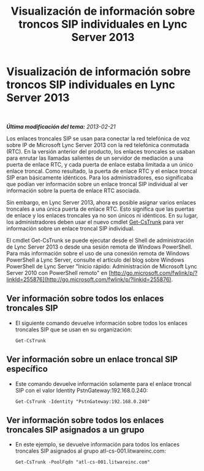 ﻿---
title: Visualización de información sobre troncos SIP individuales en Lync Server 2013
TOCTitle: Visualización de información sobre troncos SIP individuales en Lync Server 2013
ms:assetid: adfacb74-7ea5-4c53-934e-ba7ec59879eb
ms:mtpsurl: https://technet.microsoft.com/es-es/library/JJ721847(v=OCS.15)
ms:contentKeyID: 49889531
ms.date: 01/07/2017
mtps_version: v=OCS.15
ms.translationtype: HT
---

# Visualización de información sobre troncos SIP individuales en Lync Server 2013

 

_**Última modificación del tema:** 2013-02-21_

Los enlaces troncales SIP se usan para conectar la red telefónica de voz sobre IP de Microsoft Lync Server 2013 con la red telefónica conmutada (RTC). En la versión anterior del producto, los enlaces troncales se usaban para enrutar las llamadas salientes de un servidor de mediación a una puerta de enlace RTC, y cada puerta de enlace estaba limitada a un único enlace troncal. Como resultado, la puerta de enlace RTC y el enlace troncal SIP eran básicamente idénticos. Para los administradores, eso significaba que podían ver información sobre un enlace troncal SIP individual al ver información sobre la puerta de enlace RTC asociada.

Sin embargo, en Lync Server 2013, ahora es posible asignar varios enlaces troncales a una única puerta de enlace RTC. Esto significa que las puertas de enlace y los enlaces troncales ya no son únicos ni idénticos. En su lugar, los administradores deben usar el nuevo cmdlet [Get-CsTrunk](get-cstrunk.md) para ver información sobre un enlace troncal SIP individual.

El cmdlet Get-CsTrunk se puede ejecutar desde el Shell de administración de Lync Server 2013 o desde una sesión remota de Windows PowerShell. Para más información sobre el uso de una conexión remota de Windows PowerShell a Lync Server, consulte el artículo del blog sobre Windows PowerShell de Lync Server "Inicio rápido: Administración de Microsoft Lync Server 2010 con PowerShell remoto" en [http://go.microsoft.com/fwlink/p/?linkId=255876](http://go.microsoft.com/fwlink/p/?linkid=255876).

## Ver información sobre todos los enlaces troncales SIP

  - El siguiente comando devuelve información sobre todos los enlaces troncales SIP que se usan en su organización:
    
        Get-CsTrunk

## Ver información sobre un enlace troncal SIP específico

  - Este comando devuelve información solamente para el enlace troncal SIP con el valor Identity PstnGateway:192.168.0.240:
    
        Get-CsTrunk -Identity "PstnGateway:192.168.0.240"

## Ver información sobre todos los enlaces troncales SIP asignados a un grupo

  - En este ejemplo, se devuelve información para todos los enlaces troncales SIP asignados al grupo atl-cs-001.litwareinc.com:
    
        Get-CsTrunk -PoolFqdn "atl-cs-001.litwareinc.com"

